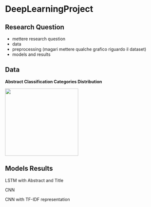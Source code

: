 # DeepLearningProject

## Research Question 
- mettere research question
- data
- preprocessing (magari mettere qualche grafico riguardo il dataset)
- models and results
  
## Data 

**Abstract Classification Categories Distribution**

<img src="https://github.com/marta-brasola/DeepLearningProject/assets/72508540/d8324822-ebd0-4633-989b-8dbde76eb254" width="240" height="220">

## Models Results

LSTM with Abstract and Title 

CNN

CNN with TF-IDF representation 
